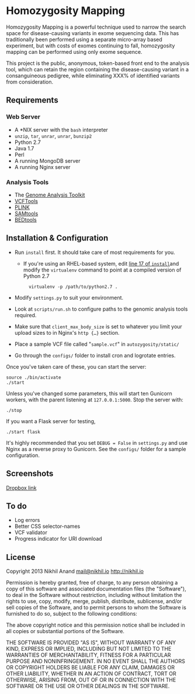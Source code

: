 # Homozygosity Mapping

Homozygosity Mapping is a powerful technique used to narrow the search space for disease-causing variants in exome sequencing data. This has traditionally been performed using a separate micro-array based experiment, but with costs of exomes continuing to fall, homozygosity mapping can be performed using only exome sequence.

This project is the public, anonymous, token-based front end to the analysis tool, which can retain the region containing the disease-causing variant in a consanguineous pedigree, while eliminating XXX% of identified variants from consideration.

## Requirements

### Web Server

* A *NIX server with the `bash` interpreter
* `unzip`, `tar`, `unrar`, `unrar`, `bunzip2`
* Python 2.7
* Java 1.7
* Perl
* A running MongoDB server
* A running Nginx server

### Analysis Tools

* The [Genome Analysis Toolkit](http://www.broadinstitute.org/gatk/)
* [VCFTools](http://vcftools.sourceforge.net/)
* [PLINK](http://pngu.mgh.harvard.edu/~purcell/plink/)
* [SAMtools](http://samtools.sourceforge.net/)
* [BEDtools](http://bedtools.readthedocs.org/en/latest/)

## Installation & Configuration

* Run `install` first. It should take care of most requirements for you. 

	* If you're using an RHEL-based system, edit [line 17 of `install`](https://github.com/afreeorange/autozygosity/blob/master/install#L17)and modify the `virtualenv` command to point at a compiled version of Python 2.7

			virtualenv -p /path/to/python2.7 .

* Modify `settings.py` to suit your environment.
* Look at `scripts/run.sh` to configure paths to the genomic analysis tools required.
* Make sure that `client_max_body_size` is set to whatever you limit your upload sizes to in Nginx's `http {…}` section. 
* Place a sample VCF file called "`sample.vcf`" in `autozygosity/static/`
* Go through the `configs/` folder to install cron and logrotate entries.

Once you've taken care of these, you can start the server:

	source ./bin/activate	
	./start

Unless you've changed some parameters, this will start ten Gunicorn workers, with the parent listening at `127.0.0.1:5000`. Stop the server with:

	./stop

If you want a Flask server for testing,

	./start flask

It's highly recommended that you set `DEBUG = False` in `settings.py` and use Nginx as a reverse proxy to Gunicorn. See the `configs/` folder for a sample configuration.

## Screenshots

[Dropbox link](https://www.dropbox.com/sh/xx6xzo1g9j23wrj/7m9s5K3iQP/autozygosity#/)

## To do

* Log errors
* Better CSS selector-names
* VCF validator
* Progress indicator for URI download

## License

Copyright 2013 Nikhil Anand <mail@nikhil.io> http://nikhil.io

Permission is hereby granted, free of charge, to any person obtaining a copy
of this software and associated documentation files (the "Software"), to deal
in the Software without restriction, including without limitation the rights
to use, copy, modify, merge, publish, distribute, sublicense, and/or sell
copies of the Software, and to permit persons to whom the Software is
furnished to do so, subject to the following conditions:

The above copyright notice and this permission notice shall be included in all
copies or substantial portions of the Software.

THE SOFTWARE IS PROVIDED "AS IS", WITHOUT WARRANTY OF ANY KIND, EXPRESS OR
IMPLIED, INCLUDING BUT NOT LIMITED TO THE WARRANTIES OF MERCHANTABILITY,
FITNESS FOR A PARTICULAR PURPOSE AND NONINFRINGEMENT. IN NO EVENT SHALL THE
AUTHORS OR COPYRIGHT HOLDERS BE LIABLE FOR ANY CLAIM, DAMAGES OR OTHER
LIABILITY, WHETHER IN AN ACTION OF CONTRACT, TORT OR OTHERWISE, ARISING FROM,
OUT OF OR IN CONNECTION WITH THE SOFTWARE OR THE USE OR OTHER DEALINGS IN THE
SOFTWARE.
